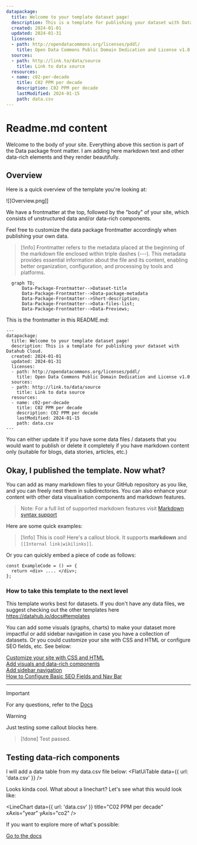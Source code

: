 ```yaml
---
datapackage:
  title: Welcome to your template dataset page!
  description: This is a template for publishing your dataset with Datahub Cloud.
  created: 2024-01-01
  updated: 2024-01-31
  licenses:
  - path: http://opendatacommons.org/licenses/pddl/
    title: Open Data Commons Public Domain Dedication and License v1.0
  sources:
  - path: http://link.to/data/source
    title: Link to data source
  resources:
  - name: c02-per-decade
    title: C02 PPM per decade
    description: C02 PPM per decade
    lastModified: 2024-01-15
    path: data.csv
---
```


<div class="hero">
    <h1 class="hero-title">Readme.md content<br/></h1>
    <p class="hero-description">Welcome to the body of your site. Everything above this section is part of the Data package front matter. I am adding here markdown text and other data-rich elements and they render beautifully.</p>
</div>


## Overview

Here is a quick overview of the template you're looking at:

![[Overview.png]]

We have a frontmatter at the top, followed by the "body" of your site, which consists of unstructured data and/or data-rich components.

Feel free to customize the data package frontmatter accordingly when publishing your own data. 

> [!info]
> Frontmatter refers to the metadata placed at the beginning of the markdown file enclosed within triple dashes (---). This metadata provides essential information about the file and its content, enabling better organization, configuration, and processing by tools and platforms.

```mermaid
  graph TD;
      Data-Package-Frontmatter-->Dataset-title
      Data-Package-Frontmatter-->Data-package-metadata
      Data-Package-Frontmatter-->Short-description;
      Data-Package-Frontmatter-->Data-files-list;
      Data-Package-Frontmatter-->Data-Previews;
```

This is the frontmatter in this README.md:

```
---
datapackage:
  title: Welcome to your template dataset page!
  description: This is a template for publishing your dataset with Datahub Cloud.
  created: 2024-01-01
  updated: 2024-01-31
  licenses:
  - path: http://opendatacommons.org/licenses/pddl/
    title: Open Data Commons Public Domain Dedication and License v1.0
  sources:
  - path: http://link.to/data/source
    title: Link to data source
  resources:
  - name: c02-per-decade
    title: C02 PPM per decade
    description: C02 PPM per decade
    lastModified: 2024-01-15
    path: data.csv
---
```

You can either update it if you have some data files / datasets that you would want to publish or delete it completely if you have markdown content only (suitable for blogs, data stories, articles, etc.)

## Okay, I published the template. Now what?

You can add as many markdown files to your GitHub repository as you like, and you can freely nest them in subdirectories. You can also enhance your content with other data visualisation components and markdown features.

> Note: For a full list of supported markdown features visit [Markdown syntax support](https://datahub.io/docs/Markdown%20syntax%20support)

Here are some quick examples:

> [!info] This is cool!
> Here's a callout block.
> It supports **markdown** and ```[[Internal link|wikilinks]]```.

Or you can quickly embed a piece of code as follows:

```
const ExampleCode = () => {
  return <div> .... </div>;
};
```

### How to take this template to the next level

This template works best for datasets. If you don't have any data files, we suggest checking out the other templates here https://datahub.io/docs#templates

You can add some visuals (graphs, charts) to make your dataset more impactful or add sidebar navigation in case you have a collection of datasets. Or you could customize your site with CSS and HTML or configure SEO fields, etc. See below:

<div class="middle-button-container">
    <a href="https://datahub.io/docs/Customize%20Your%20DataHub%20Cloud%20Site%20with%20CSS" class="middle-button">Customize your site with CSS and HTML</a>
</div>

<div class="middle-button-container">
    <a href="https://datahub.io/docs/Add%20visuals%20and%20data-rich%20components" class="middle-button">Add visuals and data-rich components</a>
</div>

<div class="middle-button-container">
    <a href="https://datahub.io/docs/Add%20sidebar%20navigation" class="middle-button">Add sidebar navigation</a>
</div>

<div class="middle-button-container">
    <a href="https://datahub.io/docs/Configuring%20Nav%20bar%20and%20SEO%20fields" class="middle-button">How to Configure Basic SEO Fields and Nav Bar</a>
</div>

---

> [!important]
> For any questions, refer to the [Docs](https://datahub.io/docs)

> [!warning]
> Just testing some callout blocks here.

> [!done]
> Test passed.

## Testing data-rich components

I will add a data table from my data.csv file below:
<FlatUiTable
  data={{
    url: 'data.csv'
  }}
 />

 Looks kinda cool. What about a linechart? Let's see what this would look like:

 <LineChart
  data={{
    url: 'data.csv'
  }}
  title="C02 PPM per decade"
  xAxis="year"
  yAxis="co2"
/>

If you want to explore more of what's possible:

<div class="middle-button-container">
    <a href="https://datahub.io/docs" class="middle-button">Go to the docs</a>
</div>

